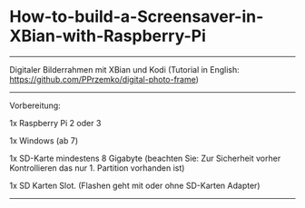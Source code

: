 # How-to-build-a-Screensaver-in-XBian-with-Raspberry-Pi
_________________________________________________________________________________________________________________
Digitaler Bilderrahmen mit XBian und Kodi (Tutorial in English: https://github.com/PPrzemko/digital-photo-frame)
_________________________________________________________________________________________________________________
Vorbereitung:


1x Raspberry Pi 2 oder 3

1x Windows (ab 7)

1x SD-Karte mindestens 8 Gigabyte (beachten Sie: Zur Sicherheit vorher Kontrollieren das nur 1. Partition vorhanden ist)

1x SD Karten Slot. (Flashen geht mit oder ohne SD-Karten Adapter)

____________________________________________________________________________________________________________________

